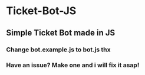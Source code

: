 # Ticket-Bot-JS
## Simple Ticket Bot made in JS
### Change bot.example.js to bot.js thx
### Have an issue? Make one and i will fix it asap!
